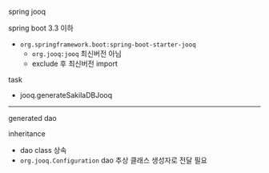 spring jooq

spring boot 3.3 이하
- `org.springframework.boot:spring-boot-starter-jooq` 
  - `org.jooq:jooq` 최신버전 아님
  - exclude 후 최신버전 import

task
- jooq.generateSakilaDBJooq

---

generated dao

inheritance
- dao class 상속
- `org.jooq.Configuration` dao 추상 클래스 생성자로 전달 필요

